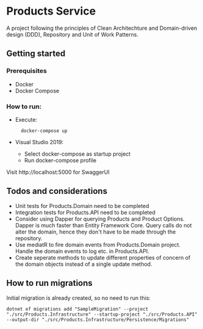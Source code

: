 # Products Service

A project following the principles of Clean Architechture and Domain-driven design (DDD), Repository and Unit of Work Patterns.

## Getting started

### Prerequisites

- Docker
- Docker Compose

### How to run:

- Execute:

        docker-compose up
        
- Visual Studio 2019:
    - Select docker-compose as startup project
    - Run docker-compose profile

Visit http://localhost:5000 for SwaggerUI


## Todos and considerations

* Unit tests for Products.Domain need to be completed
* Integration tests for Products.API need to be completed
* Consider using Dapper for querying Products and Product Options. Dapper is much faster than Entity Framework Core. Query calls do not alter the domain, hence they don't have to be made through the repository.
* Use mediatR to fire domain events from Products.Domain project. Handle the domain events to log etc. in Products.API.
* Create seperate methods to update different properties of concern of the domain objects instead of a single update method.


## How to run migrations 
Initial migration is already created, so no need to run this:

    dotnet ef migrations add "SampleMigration" --project "./src/Products.Infrastructure" --startup-project "./src/Products.API" --output-dir "./src/Products.Infrastructure/Persistence/Migrations"
